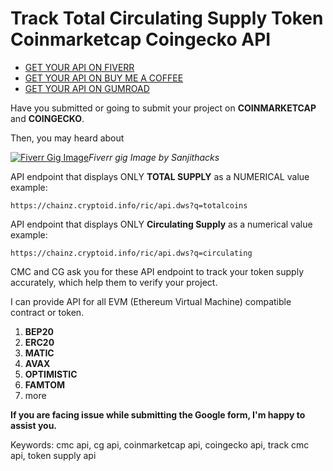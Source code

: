 # Track Total Circulating Supply Token Coinmarketcap Coingecko API


- [GET YOUR API ON FIVERR](https://www.fiverr.com/sanjithacks/coinmarketcap-api-to-track-circulating-supply-total-supply)
- [GET YOUR API ON BUY ME A COFFEE](https://www.buymeacoffee.com/cryptoids/extras)
- [GET YOUR API ON GUMROAD](https://cryptoids.gumroad.com/)

Have you submitted or going to submit your project on **COINMARKETCAP** and **COINGECKO**.

Then, you may heard about

[![Fiverr Gig Image](https://user-images.githubusercontent.com/35589762/227572030-4e506ff7-63cf-476b-84ae-d17144bb088a.png)](https://www.fiverr.com/sanjithacks/track-total-circulating-supply-token-coinmarketcap-coingecko-api)*_Fiverr gig Image by Sanjithacks_*

API endpoint that displays ONLY **TOTAL SUPPLY** as a NUMERICAL value
example:

```
https://chainz.cryptoid.info/ric/api.dws?q=totalcoins
```

API endpoint that displays ONLY **Circulating Supply** as a numerical value
example: 

```
https://chainz.cryptoid.info/ric/api.dws?q=circulating
```

CMC and CG ask you for these API endpoint to track your token supply accurately, which help them to verify your project.

I can provide API for all EVM (Ethereum Virtual Machine) compatible contract or token.
1. **BEP20**
2. **ERC20**
3. **MATIC**
4. **AVAX**
5. **OPTIMISTIC**
6. **FAMTOM**
7. more

**If you are facing issue while submitting the Google form, I'm happy to assist you.**

Keywords:
cmc api, cg api, coinmarketcap api, coingecko api, track cmc api, token supply api

